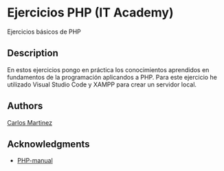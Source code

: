# Ejercicios PHP (IT Academy)

Ejercicios básicos de PHP 

## Description

En estos ejercicios pongo en práctica los conocimientos aprendidos en fundamentos de la programación aplicandos a PHP. Para este ejercicio he utilizado Visual Studio Code y XAMPP para crear un servidor local.

## Authors

[Carlos Martinez](https://www.linkedin.com/in/carlos-full-stack/)

## Acknowledgments

* [PHP-manual](https://www.php.net/manual/es/)

